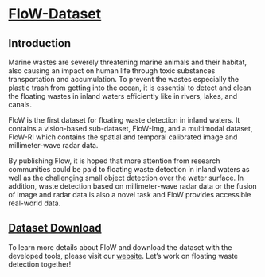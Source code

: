 # [FloW-Dataset](https://www.orca-tech.cn/datasets.html)

## Introduction

Marine wastes are severely threatening marine animals and their habitat, also causing an impact on human life through toxic substances transportation and accumulation. To prevent the wastes especially the plastic trash from getting into the ocean, it is essential to detect and clean the floating wastes in inland waters efficiently like in rivers, lakes, and canals.

FloW is the first dataset for floating waste detection in inland waters. It contains a vision-based sub-dataset, FloW-Img, and a multimodal dataset, FloW-RI which contains the spatial and temporal calibrated image and millimeter-wave radar data. 

By publishing Flow, it is hoped that more attention from research communities could be paid to floating waste detection in inland waters as well as the challenging small object detection over the water surface. In addition, waste detection based on millimeter-wave radar data or the fusion of image and radar data is also a novel task and FloW provides accessible real-world data.

## [Dataset Download](https://www.orca-tech.cn/datasets.html)

To learn more details about FloW and download the dataset with the developed tools, please visit our [website](https://www.orca-tech.cn/datasets.html). Let’s work on floating waste detection together!
